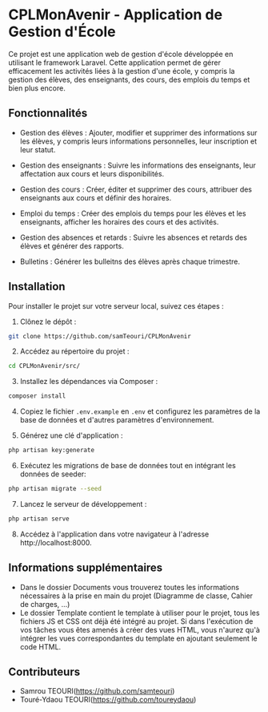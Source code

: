 # CPLMonAvenir - Application de Gestion d'École

Ce projet est une application web de gestion d'école développée en utilisant le framework Laravel. Cette application permet de gérer efficacement les activités liées à la gestion d'une école, y compris la gestion des élèves, des enseignants, des cours, des emplois du temps et bien plus encore.

## Fonctionnalités

- Gestion des élèves : Ajouter, modifier et supprimer des informations sur les élèves, y compris leurs informations personnelles, leur inscription et leur statut.

- Gestion des enseignants : Suivre les informations des enseignants, leur affectation aux cours et leurs disponibilités.

- Gestion des cours : Créer, éditer et supprimer des cours, attribuer des enseignants aux cours et définir des horaires.

- Emploi du temps : Créer des emplois du temps pour les élèves et les enseignants, afficher les horaires des cours et des activités.

- Gestion des absences et retards : Suivre les absences et retards des élèves et générer des rapports.

- Bulletins : Générer les bulleitns des élèves après chaque trimestre.

## Installation

Pour installer le projet sur votre serveur local, suivez ces étapes :

1. Clônez le dépôt :
```bash
git clone https://github.com/samTeouri/CPLMonAvenir
```

2. Accédez au répertoire du projet :
```bash
cd CPLMonAvenir/src/
```

3. Installez les dépendances via Composer :
```bash
composer install
```

4. Copiez le fichier `.env.example` en `.env` et configurez les paramètres de la base de données et d'autres paramètres d'environnement.

5. Générez une clé d'application :
```bash
php artisan key:generate
```

6. Exécutez les migrations de base de données tout en intégrant les données de seeder:
```bash
php artisan migrate --seed
```

7. Lancez le serveur de développement :
```bash
php artisan serve
```

8. Accédez à l'application dans votre navigateur à l'adresse http://localhost:8000.

## Informations supplémentaires

* Dans le dossier Documents vous trouverez toutes les informations nécessaires à la prise en main du projet (Diagramme de classe, Cahier de charges, ...)
* Le dossier Template contient le template à utiliser pour le projet, tous les fichiers JS et CSS ont déjà été intégré au projet. Si dans l'exécution de vos tâches vous êtes amenés à créer des vues HTML, vous n'aurez qu'à intégrer les vues correspondantes du template en ajoutant seulement le code HTML.

## Contributeurs

- Samrou TEOURI(https://github.com/samteouri)
- Touré-Ydaou TEOURI(https://github.com/toureydaou)

